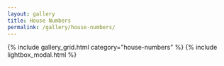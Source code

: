 ```yaml
---
layout: gallery
title: House Numbers
permalink: /gallery/house-numbers/
---
```


{% include gallery_grid.html category="house-numbers" %}
{% include lightbox_modal.html %}

